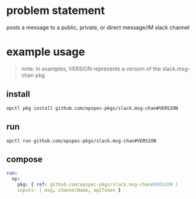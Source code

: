 # problem statement

posts a message to a public, private, or direct message/IM slack channel

# example usage

> note: in examples, VERSION represents a version of the slack.msg-chan pkg

## install

```shell
opctl pkg install github.com/opspec-pkgs/slack.msg-chan#VERSION
```

## run

```shell
opctl run github.com/opspec-pkgs/slack.msg-chan#VERSION
```

## compose

```yaml
run:
  op:
    pkg: { ref: github.com/opspec-pkgs/slack.msg-chan#VERSION }
    inputs: { msg, channelName, apiToken }
```
